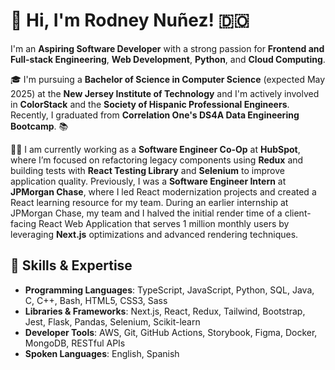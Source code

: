 # 👋 Hi, I'm Rodney Nuñez! 🇩🇴

I'm an **Aspiring Software Developer** with a strong passion for **Frontend and Full-stack Engineering**, **Web Development**, **Python**, and **Cloud Computing**.

🎓 I'm pursuing a **Bachelor of Science in Computer Science** (expected May 2025) at the **New Jersey Institute of Technology** and I'm actively involved in **ColorStack** and the **Society of Hispanic Professional Engineers**. Recently, I graduated from **Correlation One's DS4A Data Engineering Bootcamp**. 📚

👨‍💻 I am currently working as a **Software Engineer Co-Op** at **HubSpot**, where I’m focused on refactoring legacy components using **Redux** and building tests with **React Testing Library** and **Selenium** to improve application quality. Previously, I was a **Software Engineer Intern** at **JPMorgan Chase**, where I led React modernization projects and created a React learning resource for my team. During an earlier internship at JPMorgan Chase, my team and I halved the initial render time of a client-facing React Web Application that serves 1 million monthly users by leveraging **Next.js** optimizations and advanced rendering techniques.

## 🧠 Skills & Expertise

* **Programming Languages**: TypeScript, JavaScript, Python, SQL, Java, C, C++, Bash, HTML5, CSS3, Sass
* **Libraries & Frameworks**: Next.js, React, Redux, Tailwind, Bootstrap, Jest, Flask, Pandas, Selenium, Scikit-learn
* **Developer Tools**: AWS, Git, GitHub Actions, Storybook, Figma, Docker, MongoDB, RESTful APIs
* **Spoken Languages**: English, Spanish

<!--
**rod608/rod608** is a ✨ _special_ ✨ repository because its `README.md` (this file) appears on your GitHub profile.

Here are some ideas to get you started:
- 🔭 I’m currently working on ...
- 🌱 I’m currently learning ...
- 👯 I’m looking to collaborate on ...
- 🤔 I’m looking for help with ...
- 💬 Ask me about ...
- 📫 How to reach me: ...
- 😄 Pronouns: ...
- ⚡ Fun fact: ...
-->

